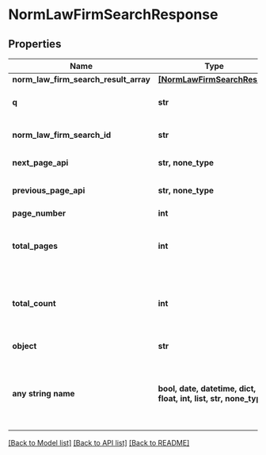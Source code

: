 # NormLawFirmSearchResponse


## Properties
Name | Type | Description | Notes
------------ | ------------- | ------------- | -------------
**norm_law_firm_search_result_array** | [**[NormLawFirmSearchResult]**](NormLawFirmSearchResult.md) |  | 
**q** | **str** | Query been sent by client | 
**norm_law_firm_search_id** | **str** | Query been sent by client | 
**next_page_api** | **str, none_type** | Link to next page. | 
**previous_page_api** | **str, none_type** | Link to previous page. | 
**page_number** | **int** |  | 
**total_pages** | **int** | Total pages for matches that were found in the index. | 
**total_count** | **int** | The number of matches that were found in the index. | 
**object** | **str** |  | defaults to "NormLawFirmSearchResponse"
**any string name** | **bool, date, datetime, dict, float, int, list, str, none_type** | any string name can be used but the value must be the correct type | [optional]

[[Back to Model list]](../README.md#documentation-for-models) [[Back to API list]](../README.md#documentation-for-api-endpoints) [[Back to README]](../README.md)


